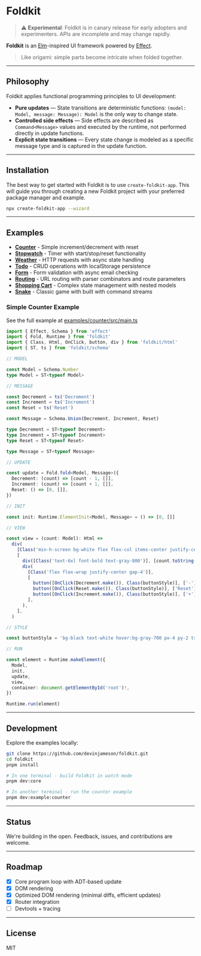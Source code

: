 # Foldkit

> ⚠️ **Experimental**: Foldkit is in canary release for early adopters and experimenters. APIs are incomplete and may change rapidly.

**Foldkit** is an [Elm](https://elm-lang.org/)-inspired UI framework powered by [Effect](https://effect.website/).

> Like origami: simple parts become intricate when folded together.

---

## Philosophy

Foldkit applies functional programming principles to UI development:

- **Pure updates** — State transitions are deterministic functions: `(model: Model, message: Message): Model` is the only way to change state.
- **Controlled side effects** — Side effects are described as `Command<Message>` values and executed by the runtime, not performed directly in update functions.
- **Explicit state transitions** — Every state change is modeled as a specific message type and is captured in the update function.

---

## Installation

The best way to get started with Foldkit is to use `create-foldkit-app`. This
will guide you through creating a new Foldkit project with your preferred
package manager and example.

```bash
npx create-foldkit-app --wizard
```

---

## Examples

- **[Counter](examples/counter/src/main.ts)** - Simple increment/decrement with reset
- **[Stopwatch](examples/stopwatch/src/main.ts)** - Timer with start/stop/reset functionality
- **[Weather](examples/weather/src/main.ts)** - HTTP requests with async state handling
- **[Todo](examples/todo/src/main.ts)** - CRUD operations with localStorage persistence
- **[Form](examples/form/src/main.ts)** - Form validation with async email checking
- **[Routing](examples/routing/src/main.ts)** - URL routing with parser combinators and route parameters
- **[Shopping Cart](examples/shopping-cart/src/main.ts)** - Complex state management with nested models
- **[Snake](examples/snake/src/main.ts)** - Classic game with built with command streams

### Simple Counter Example

See the full example at [examples/counter/src/main.ts](examples/counter/src/main.ts)

```ts
import { Effect, Schema } from 'effect'
import { Fold, Runtime } from 'foldkit'
import { Class, Html, OnClick, button, div } from 'foldkit/html'
import { ST, ts } from 'foldkit/schema'

// MODEL

const Model = Schema.Number
type Model = ST<typeof Model>

// MESSAGE

const Decrement = ts('Decrement')
const Increment = ts('Increment')
const Reset = ts('Reset')

const Message = Schema.Union(Decrement, Increment, Reset)

type Decrement = ST<typeof Decrement>
type Increment = ST<typeof Increment>
type Reset = ST<typeof Reset>

type Message = ST<typeof Message>

// UPDATE

const update = Fold.fold<Model, Message>({
  Decrement: (count) => [count - 1, []],
  Increment: (count) => [count + 1, []],
  Reset: () => [0, []],
})

// INIT

const init: Runtime.ElementInit<Model, Message> = () => [0, []]

// VIEW

const view = (count: Model): Html =>
  div(
    [Class('min-h-screen bg-white flex flex-col items-center justify-center gap-6 p-6')],
    [
      div([Class('text-6xl font-bold text-gray-800')], [count.toString()]),
      div(
        [Class('flex flex-wrap justify-center gap-4')],
        [
          button([OnClick(Decrement.make()), Class(buttonStyle)], ['-']),
          button([OnClick(Reset.make()), Class(buttonStyle)], ['Reset']),
          button([OnClick(Increment.make()), Class(buttonStyle)], ['+']),
        ],
      ),
    ],
  )

// STYLE

const buttonStyle = 'bg-black text-white hover:bg-gray-700 px-4 py-2 transition'

// RUN

const element = Runtime.makeElement({
  Model,
  init,
  update,
  view,
  container: document.getElementById('root')!,
})

Runtime.run(element)
```

---

## Development

Explore the examples locally:

```bash
git clone https://github.com/devinjameson/foldkit.git
cd foldkit
pnpm install

# In one terminal - build Foldkit in watch mode
pnpm dev:core

# In another terminal - run the counter example
pnpm dev:example:counter
```

---

## Status

We're building in the open. Feedback, issues, and contributions are welcome.

---

## Roadmap

- [x] Core program loop with ADT-based update
- [x] DOM rendering
- [x] Optimized DOM rendering (minimal diffs, efficient updates)
- [x] Router integration
- [ ] Devtools + tracing

---

## License

MIT
